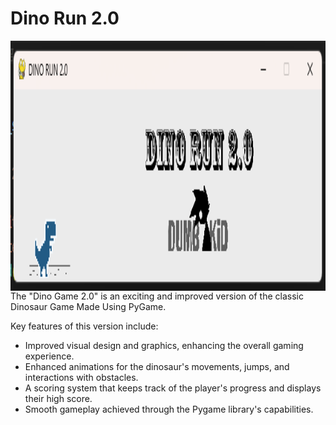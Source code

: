 # Dino Run 2.0

<img align="right" height="400" src="Dino Run 2.0/Dino Run 2.0.png"/>
The "Dino Game 2.0" is an exciting and improved version of the classic Dinosaur Game Made Using PyGame.

Key features of this version include:
- Improved visual design and graphics, enhancing the overall gaming experience.
- Enhanced animations for the dinosaur's movements, jumps, and interactions with obstacles.
- A scoring system that keeps track of the player's progress and displays their high score.
- Smooth gameplay achieved through the Pygame library's capabilities.
